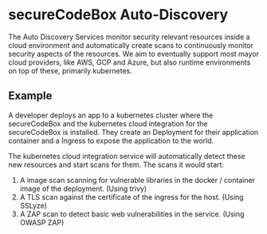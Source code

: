 # secureCodeBox Auto-Discovery

The Auto Discovery Services monitor security relevant resources inside a cloud environment and automatically create scans to continuously monitor security aspects of the resources. We aim to eventually support most mayor cloud providers, like AWS, GCP and Azure, but also runtime environments on top of these, primarily kubernetes.

## Example

A developer deploys an app to a kubernetes cluster where the secureCodeBox and the kubernetes cloud integration for the secureCodeBox is installed. They create an Deployment for their application container and a Ingress to expose the application to the world.

The kubernetes cloud integration service will automatically detect these new resources and start scans for them.
The scans it would start:

1. A image scan scanning for vulnerable libraries in the docker / container image of the deployment. (Using trivy)
2. A TLS scan against the certificate of the ingress for the host. (Using SSLyze)
3. A ZAP scan to detect basic web vulnerabilities in the service. (Using OWASP ZAP)
